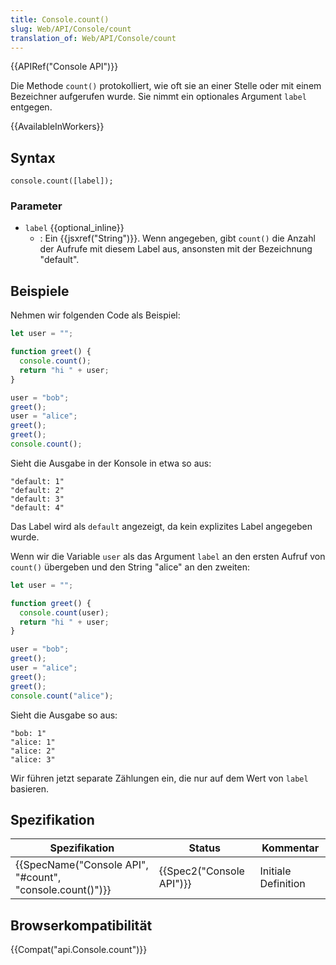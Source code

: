```yaml
---
title: Console.count()
slug: Web/API/Console/count
translation_of: Web/API/Console/count
---
```

{{APIRef("Console API")}}

Die Methode `count()` protokolliert, wie oft sie an einer Stelle oder mit einem Bezeichner aufgerufen wurde. Sie nimmt ein optionales Argument `label` entgegen.

{{AvailableInWorkers}}

## Syntax

    console.count([label]);

### Parameter

- `label` {{optional_inline}}
  - : Ein {{jsxref("String")}}. Wenn angegeben, gibt `count()` die Anzahl der Aufrufe mit diesem Label aus, ansonsten mit der Bezeichnung "default".

## Beispiele

Nehmen wir folgenden Code als Beispiel:

```js
let user = "";

function greet() {
  console.count();
  return "hi " + user;
}

user = "bob";
greet();
user = "alice";
greet();
greet();
console.count();
```

Sieht die Ausgabe in der Konsole in etwa so aus:

    "default: 1"
    "default: 2"
    "default: 3"
    "default: 4"

Das Label wird als `default` angezeigt, da kein explizites Label angegeben wurde.

Wenn wir die Variable `user` als das Argument `label` an den ersten Aufruf von `count()` übergeben und den String "alice" an den zweiten:

```js
let user = "";

function greet() {
  console.count(user);
  return "hi " + user;
}

user = "bob";
greet();
user = "alice";
greet();
greet();
console.count("alice");
```

Sieht die Ausgabe so aus:

    "bob: 1"
    "alice: 1"
    "alice: 2"
    "alice: 3"

Wir führen jetzt separate Zählungen ein, die nur auf dem Wert von `label` basieren.

## Spezifikation

| Spezifikation                                                                | Status                           | Kommentar           |
| ---------------------------------------------------------------------------- | -------------------------------- | ------------------- |
| {{SpecName("Console API", "#count", "console.count()")}} | {{Spec2("Console API")}} | Initiale Definition |

## Browserkompatibilität

{{Compat("api.Console.count")}}
